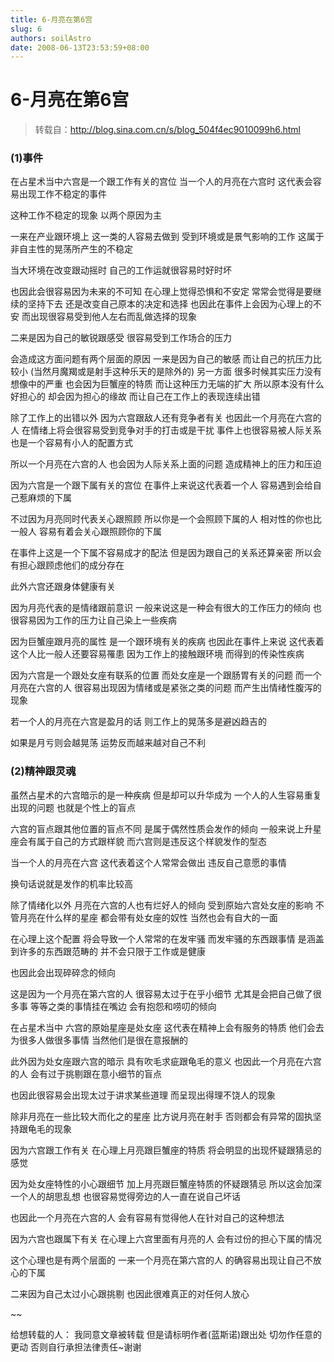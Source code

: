 ```yaml
---
title: 6-月亮在第6宫
slug: 6
authors: soilAstro
date: 2008-06-13T23:53:59+08:00
---
```

# 6-月亮在第6宫

> 转载自：http://blog.sina.com.cn/s/blog_504f4ec9010099h6.html

### (1)事件


在占星术当中六宫是一个跟工作有关的宫位
当一个人的月亮在六宫时
这代表会容易出现工作不稳定的事件


这种工作不稳定的现象
以两个原因为主


一来在产业跟环境上
这一类的人容易去做到
受到环境或是景气影响的工作
这属于非自主性的晃荡所产生的不稳定


当大环境在改变跟动摇时
自己的工作运就很容易时好时坏


也因此会很容易因为未来的不可知
在心理上觉得恐惧和不安定
常常会觉得是要继续的坚持下去
还是改变自己原本的决定和选择
也因此在事件上会因为心理上的不安
而出现很容易受到他人左右而乱做选择的现象


二来是因为自己的敏锐跟感受
很容易受到工作场合的压力


会造成这方面问题有两个层面的原因
一来是因为自己的敏感
而让自己的抗压力比较小
(当然月魔羯或是射手这种乐天的是除外的)
另一方面
很多时候其实压力没有想像中的严重
也会因为巨蟹座的特质
而让这种压力无端的扩大
所以原本没有什么好担心的
却会因为担心的缘故
而让自己在工作上的表现连续出错


除了工作上的出错以外
因为六宫跟敌人还有竞争者有关
也因此一个月亮在六宫的人
在情绪上将会很容易受到竞争对手的打击或是干扰
事件上也很容易被人际关系
也是一个容易有小人的配置方式


所以一个月亮在六宫的人
也会因为人际关系上面的问题
造成精神上的压力和压迫


因为六宫是一个跟下属有关的宫位
在事件上来说这代表着一个人
容易遇到会给自己惹麻烦的下属


不过因为月亮同时代表关心跟照顾
所以你是一个会照顾下属的人
相对性的你也比一般人
容易有着会关心跟照顾你的下属


在事件上这是一个下属不容易成才的配法
但是因为跟自己的关系还算亲密
所以会有担心跟顾虑他们的成分存在


此外六宫还跟身体健康有关


因为月亮代表的是情绪跟前意识
一般来说这是一种会有很大的工作压力的倾向
也很容易因为工作的压力让自己染上一些疾病


因为巨蟹座跟月亮的属性
是一个跟环境有关的疾病
也因此在事件上来说
这代表着这个人比一般人还要容易罹患
因为工作上的接触跟环境
而得到的传染性疾病


因为六宫是一个跟处女座有联系的位置
而处女座是一个跟肠胃有关的问题
而一个月亮在六宫的人
很容易出现因为情绪或是紧张之类的问题
而产生出情绪性腹泻的现象


若一个人的月亮在六宫是盈月的话
则工作上的晃荡多是避凶趋吉的


如果是月亏则会越晃荡
运势反而越来越对自己不利


### (2)精神跟灵魂


虽然占星术的六宫暗示的是一种疾病
但是却可以升华成为
一个人的人生容易重复出现的问题
也就是个性上的盲点


六宫的盲点跟其他位置的盲点不同
是属于偶然性质会发作的倾向
一般来说上升星座会有属于自己的方式跟样貌
而六宫则是违反这个样貌发作的型态


当一个人的月亮在六宫
这代表着这个人常常会做出
违反自己意愿的事情


换句话说就是发作的机率比较高


除了情绪化以外
月亮在六宫的人也有烂好人的倾向
受到原始六宫处女座的影响
不管月亮在什么样的星座
都会带有处女座的奴性
当然也会有自大的一面


在心理上这个配置
将会导致一个人常常的在发牢骚
而发牢骚的东西跟事情
是涵盖到许多的东西跟范畴的
并不会只限于工作或是健康


也因此会出现碎碎念的倾向


这是因为一个月亮在第六宫的人
很容易太过于在乎小细节
尤其是会把自己做了很多事
等等之类的事情挂在嘴边
会有抱怨和唠叨的倾向


在占星术当中
六宫的原始星座是处女座
这代表在精神上会有服务的特质
他们会去为很多人做很多事情
当然他们是很在意报酬的


此外因为处女座跟六宫的暗示
具有吹毛求疵跟龟毛的意义
也因此一个月亮在六宫的人
会有过于挑剔跟在意小细节的盲点


也因此很容易会出现太过于讲求某些道理
而呈现出得理不饶人的现象


除非月亮在一些比较大而化之的星座
比方说月亮在射手
否则都会有异常的固执坚持跟龟毛的现象


因为六宫跟工作有关
在心理上月亮跟巨蟹座的特质
将会明显的出现怀疑跟猜忌的感觉


因为处女座特性的小心跟细节
加上月亮跟巨蟹座特质的怀疑跟猜忌
所以这会加深一个人的胡思乱想
也很容易觉得旁边的人一直在说自己坏话


也因此一个月亮在六宫的人
会有容易有觉得他人在针对自己的这种想法


因为六宫也跟属下有关
在心理上六宫里面有月亮的人
会有过份的担心下属的情况


这个心理也是有两个层面的
一来一个月亮在第六宫的人
的确容易出现让自己不放心的下属


二来因为自己太过小心跟挑剔
也因此很难真正的对任何人放心


~~


给想转载的人：
我同意文章被转载
但是请标明作者(蓝斯诺)跟出处
切勿作任意的更动
否则自行承担法律责任~谢谢


 


  